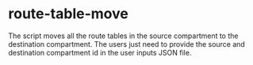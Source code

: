 # route-table-move
The script moves all the route tables in the source compartment to the destination compartment. 
The users just need to provide the source and destination compartment id in the user inputs JSON file. 
